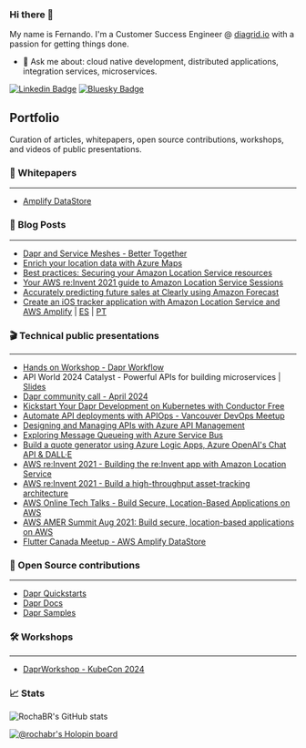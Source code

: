 ### Hi there 👋

My name is Fernando. I'm a Customer Success Engineer @ [diagrid.io](https://diagrid.io) with a passion for getting things done.

- 💬 Ask me about: cloud native development, distributed applications, integration services, microservices.

[![Linkedin Badge](https://img.shields.io/badge/-LinkedIn-blue?style=flat-square&logo=Linkedin&logoColor=white&link=https://www.linkedin.com/in/fernandorochas/)](https://www.linkedin.com/in/fernandorochas/)
[![Bluesky Badge](https://img.shields.io/badge/-Bluesky-0285FF?style=flat-square&labelColor=0285FF&logo=bluesky&logoColor=white&link=https://bsky.app/profile/rochabr.bsky.social)](https://bsky.app/profile/rochabr.bsky.social)

## Portfolio

Curation of articles, whitepapers, open source contributions, workshops, and videos of public presentations.

### 📘 Whitepapers
-----

- [Amplify DataStore](https://docs.aws.amazon.com/whitepapers/latest/amplify-datastore-implementation/welcome.html)


### 📘 Blog Posts
-----

- [Dapr and Service Meshes - Better Together](https://www.diagrid.io/blog/dapr-service-mesh-what-are-they-how-do-they-complement-each-other-for-distributed-apps)
- [Enrich your location data with Azure Maps](https://techcommunity.microsoft.com/t5/azure-maps-blog/enrich-your-location-data-with-azure-maps/ba-p/3764851)
- [Best practices: Securing your Amazon Location Service resources](https://aws.amazon.com/blogs/security/best-practices-securing-your-amazon-location-service-resources/)
- [Your AWS re:Invent 2021 guide to Amazon Location Service Sessions](https://aws.amazon.com/blogs/mobile/your-aws-reinvent-2021-guide-to-amazon-location-service-sessions/)
- [Accurately predicting future sales at Clearly using Amazon Forecast](https://aws.amazon.com/blogs/machine-learning/accurately-predicting-future-sales-at-clearly-using-amazon-forecast/)
- [Create an iOS tracker application with Amazon Location Service and AWS Amplify](https://aws.amazon.com/blogs/mobile/create-an-ios-tracker-application-with-amazon-location-service-and-aws-amplify/) | [ES](https://aws.amazon.com/es/blogs/aws-spanish/cree-una-aplicacion-de-seguimiento-para-ios-con-amazon-location-service-y-aws-amplify/) | [PT](https://aws.amazon.com/pt/blogs/aws-brasil/crie-um-aplicativo-de-rastreamento-de-seguranca-para-ios-com-amazon-location-service-e-aws-amplify/) 

### 🎬 Technical public presentations 
-----

- [Hands on Workshop - Dapr Workflow](https://youtu.be/fZ3vYTwvNic?feature=shared)
- API World 2024 Catalyst - Powerful APIs for building microservices | [Slides](/slides/Catalyst-API-World-2024.pdf)
- [Dapr community call - April 2024](https://www.youtube.com/watch?v=YatWKC9oZFA&t=853s)
- [Kickstart Your Dapr Development on Kubernetes with Conductor Free](https://www.youtube.com/watch?v=aVBPvOjD9pQ&t=1069s)
- [Automate API deployments with APIOps - Vancouver DevOps Meetup](https://www.youtube.com/watch?v=ElHvrAgz9cc)
- [Designing and Managing APIs with Azure API Management](https://www.youtube.com/watch?v=X6fSJZDZZ0I)
- [Exploring Message Queueing with Azure Service Bus](https://www.youtube.com/watch?v=LA-sJzonRYQ)
- [Build a quote generator using Azure Logic Apps, Azure OpenAI's Chat API & DALL·E](https://www.youtube.com/watch?v=7GCrLhHqgJs)
- [AWS re:Invent 2021 - Building the re:Invent app with Amazon Location Service](https://www.youtube.com/watch?v=D0yxgpcmQhQ)
- [AWS re:Invent 2021 - Build a high-throughput asset-tracking architecture](https://www.youtube.com/watch?v=G8Rkuu6X-_8)
- [AWS Online Tech Talks - Build Secure, Location-Based Applications on AWS](https://www.youtube.com/watch?v=Y7HVRlhMt8s)
- [AWS AMER Summit Aug 2021: Build secure, location-based applications on AWS](https://www.youtube.com/watch?v=uHk5CYVyx-s)
- [Flutter Canada Meetup - AWS Amplify DataStore](https://www.youtube.com/watch?v=GD1ObqC-6Qg)

### 🤖 Open Source contributions
-----

- [Dapr Quickstarts](https://github.com/dapr/quickstarts)
- [Dapr Docs](https://github.com/dapr/docs)
- [Dapr Samples](https://github.com/dapr/samples)

### 🛠️ Workshops
-----

- [DaprWorkshop - KubeCon 2024](https://github.com/diagrid-labs/dapr-workshop)


### 📈 Stats

![RochaBR's GitHub stats](https://github-readme-stats.vercel.app/api?username=rochabr)

[![@rochabr's Holopin board](https://holopin.me/rochabr)](https://holopin.io/@rochabr)
